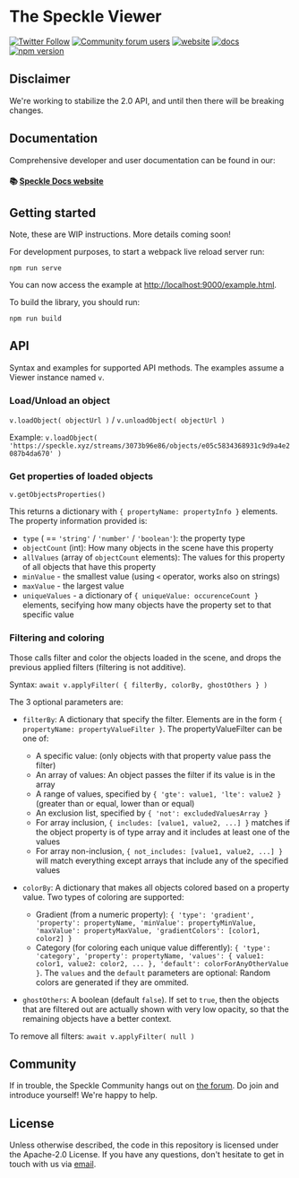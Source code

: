 # The Speckle Viewer

[![Twitter Follow](https://img.shields.io/twitter/follow/SpeckleSystems?style=social)](https://twitter.com/SpeckleSystems) [![Community forum users](https://img.shields.io/discourse/users?server=https%3A%2F%2Fspeckle.community&style=flat-square&logo=discourse&logoColor=white)](https://speckle.community) [![website](https://img.shields.io/badge/https://-speckle.systems-royalblue?style=flat-square)](https://speckle.systems) [![docs](https://img.shields.io/badge/docs-speckle.guide-orange?style=flat-square&logo=read-the-docs&logoColor=white)](https://speckle.guide/dev/) [![npm version](https://badge.fury.io/js/%40speckle%2Fviewer.svg)](https://badge.fury.io/js/%40speckle%2Fviewer)

## Disclaimer

We're working to stabilize the 2.0 API, and until then there will be breaking changes.

## Documentation

Comprehensive developer and user documentation can be found in our:

#### 📚 [Speckle Docs website](https://speckle.guide/dev/)

## Getting started

Note, these are WIP instructions. More details coming soon!

For development purposes, to start a webpack live reload server run:

```
npm run serve
```

You can now access the example at [http://localhost:9000/example.html](http://localhost:9000/example.html).

To build the library, you should run:

```
npm run build
```

## API

Syntax and examples for supported API methods. The examples assume a Viewer instance named `v`.

### Load/Unload an object
`v.loadObject( objectUrl )` / `v.unloadObject( objectUrl )`

Example: `v.loadObject( 'https://speckle.xyz/streams/3073b96e86/objects/e05c5834368931c9d9a4e2087b4da670' )`

### Get properties of loaded objects
`v.getObjectsProperties()`

This returns a dictionary with `{ propertyName: propertyInfo }` elements. The property information provided is:
 - `type` ( == `'string'` / `'number'` / `'boolean'`): the property type
 - `objectCount` (int): How many objects in the scene have this property
 - `allValues` (array of `objectCount` elements): The values for this property of all objects that have this property
 - `minValue` - the smallest value (using `<` operator, works also on strings)
 - `maxValue` - the largest value
 - `uniqueValues` - a dictionary of `{ uniqueValue: occurenceCount }` elements, secifying how many objects have the property set to that specific value

### Filtering and coloring
Those calls filter and color the objects loaded in the scene, and drops the previous applied filters (filtering is not additive).

Syntax: `await v.applyFilter( { filterBy, colorBy, ghostOthers } )`

The 3 optional parameters are:
 - `filterBy`: A dictionary that specify the filter. Elements are in the form `{ propertyName: propertyValueFilter }`. The propertyValueFilter can be one of:
   - A specific value: (only objects with that property value pass the filter)
   - An array of values: An object passes the filter if its value is in the array
   - A range of values, specified by `{ 'gte': value1, 'lte': value2 }` (greater than or equal, lower than or equal)
   - An exclusion list, specified by `{ 'not': excludedValuesArray }`
   - For array inclusion, `{ includes: [value1, value2, ...] }` matches if the object property is of type array and it includes at least one of the values
   - For array non-inclusion, `{ not_includes: [value1, value2, ...] }` will match everything except arrays that include any of the specified values

 - `colorBy`: A dictionary that makes all objects colored based on a property value. Two types of coloring are supported:
   - Gradient (from a numeric property): `{ 'type': 'gradient', 'property': propertyName, 'minValue': propertyMinValue, 'maxValue': propertyMaxValue, 'gradientColors': [color1, color2] }`
   - Category (for coloring each unique value differently): `{ 'type': 'category', 'property': propertyName, 'values': { value1: color1, value2: color2, ... }, 'default': colorForAnyOtherValue }`. The `values` and the `default` parameters are optional: Random colors are generated if they are ommited.

 - `ghostOthers`: A boolean (default `false`). If set to `true`, then the objects that are filtered out are actually shown with very low opacity, so that the remaining objects have a better context.


To remove all filters: `await v.applyFilter( null )`


## Community

If in trouble, the Speckle Community hangs out on [the forum](https://speckle.community). Do join and introduce yourself! We're happy to help.

## License

Unless otherwise described, the code in this repository is licensed under the Apache-2.0 License. If you have any questions, don't hesitate to get in touch with us via [email](mailto:hello@speckle.systems).
